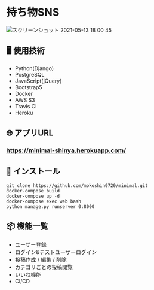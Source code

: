 # 持ち物SNS

![スクリーンショット 2021-05-13 18 00 45](https://user-images.githubusercontent.com/65533712/118103816-4df2c200-b415-11eb-9d56-9333bd70d02b.png)

## 🖥 使用技術
- Python(Django)
- PostgreSQL
- JavaScript(jQuery)
- Bootstrap5
- Docker
- AWS S3
- Travis CI
- Heroku

## 🌐 アプリURL
### https://minimal-shinya.herokuapp.com/

## 💬 インストール
`git clone https://github.com/mokoshin0720/minimal.git`</br>
`docker-compose build`</br>
`docker-compose up -d`</br>
`docker-compose exec web bash`</br>
`python manage.py runserver 0:8000`</br>

## 📦 機能一覧
- ユーザー登録
- ログイン&テストユーザーログイン
- 投稿作成 / 編集 / 削除
- カテゴリごとの投稿閲覧
- いいね機能
- CI/CD

